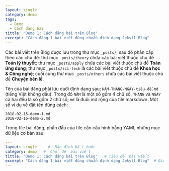```yaml
---
layout: single
category: demo
tags: 
  - Demo
  - Cách đăng bài 
tittle: "Demo 1: Cách đăng bài trên Blog"
excerpt: "Cách đăng 1 bài viết đúng chuẩn định dạng Jekyll Blog" 
---
```


Các bài viết trên Blog được lưu trong thư mục `_posts/`, sau đó phân cấp theo các chủ đề: thư mục `_posts/theory` chứa các bài viết thuộc chủ đề **Toán lý thuyết**; thư mục `_posts/apply` chứa các bài viết thuộc chủ đề **Toán ứng dụng**; thư mục `_posts/sci-tech` là các bài viết thuộc chủ đề **Khoa học & Công nghệ**; cuối cùng thư mục `_posts/others` chứa các bài viết thuộc chủ đề **Chuyện bên lề**.

Tên của bài đăng phải lưu dưới định dạng sau: `NĂM-THÁNG-NGÀY-tiêu-đề.md` (tiếng Việt không dấu).
Trong đó `NĂM` là một số gồm 4 chữ số, `THÁNG` và `NGÀY` cả hai đều là số gồm 2 chữ số; `md` là đuôi mở rộng của file markdown.
Một số ví dụ về đặt tên đúng cách:

```
2018-02-15-demo-1.md
2018-02-16-demo-2.md
```

Trong file bài đăng, phần đầu của file cần cấu hình bằng YAML những mục dữ liệu cơ bản sau:

```YAML
---
layout: single     #  Mặc định bắt buộc 
category: demo   #  Chủ đề bài viết
tittle: "Demo 1: Cách đăng bài trên Blog"   # Tiêu đề bài viết
excerpt: "Cách đăng 1 bài viết đúng chuẩn định dạng Jekyll Blog"  # Giới thiệu/Trích đoạn bài viết (nên có)
---
```
